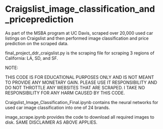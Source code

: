 # Craigslist_image_classification_and_priceprediction
As part of the MSBA program at UC Davis, scraped over 20,000 used car listings on Craigslist and then performed image classification and price prediction on the scraped data.

final_project_ddr_craigslist.py is the scraping file for scraping 3 regions of California: LA, SD, and SF.

NOTE: 

THIS CODE IS FOR EDUCATIONAL PURPOSES ONLY AND IS NOT MEANT TO PROVIDE ANY MONETARY GAIN. PLEASE USE IT RESPONSIBILITY AND DO NOT THROTTLE ANY WEBSITES THAT ARE SCRAPED. I TAKE NO RESPONSIBILITY FOR ANY HARM CAUSED BY THIS CODE.

Craigslist_Image_Classification_Final.ipynb contains the neural networks for used car image classification into one of 24 brands.

image_scrape.ipynb provides the code to download all required images to disk. SAME DISCLAIMER AS ABOVE APPLIES.


